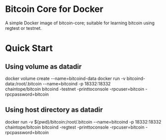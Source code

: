 # Bitcoin Core for Docker

A simple Docker image of bitcoin-core; suitable for learning bitcoin using regtest or testnet.

# Quick Start

## Using volume as datadir

 docker volume create --name=bitcoind-data
 docker run -v bitcoind-data:/root/.bitcoin --name=bitcoind -p 18332:18332 \
     chaintope/bitcoin bitcoind -testnet -printtoconsole -rpcuser=bitcoin -rpcpassword=bitcoin
     
## Using host directory as datadir

 docker run -v ${pwd}/bitcoin:/root/.bitcoin --name=bitcoind -p 18332:18332 \
     chaintope/bitcoin bitcoind -regtest -printtoconsole -rpcuser=bitcoin -rpcpassword=bitcoin